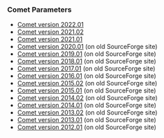 ### Comet Parameters

- [Comet version 2022.01](/Comet/parameters/parameters_202201)
- [Comet version 2021.02](/Comet/parameters/parameters_202102)
- [Comet version 2021.01](/Comet/parameters/parameters_202101)
- [Comet version 2020.01](http://comet-ms.sourceforge.net/parameters/parameters_202001/) (on old SourceForge site)
- [Comet version 2019.01](http://comet-ms.sourceforge.net/parameters/parameters_201901/) (on old SourceForge site)
- [Comet version 2018.01](http://comet-ms.sourceforge.net/parameters/parameters_201801/) (on old SourceForge site)
- [Comet version 2017.01](http://comet-ms.sourceforge.net/parameters/parameters_201701/) (on old SourceForge site)
- [Comet version 2016.01](http://comet-ms.sourceforge.net/parameters/parameters_201601/) (on old SourceForge site)
- [Comet version 2015.02](http://comet-ms.sourceforge.net/parameters/parameters_201502/) (on old SourceForge site)
- [Comet version 2015.01](http://comet-ms.sourceforge.net/parameters/parameters_201501/) (on old SourceForge site)
- [Comet version 2014.02](http://comet-ms.sourceforge.net/parameters/parameters_201402/) (on old SourceForge site)
- [Comet version 2014.01](http://comet-ms.sourceforge.net/parameters/parameters_201401/) (on old SourceForge site)
- [Comet version 2013.02](http://comet-ms.sourceforge.net/parameters/parameters_201302/) (on old SourceForge site)
- [Comet version 2013.01](http://comet-ms.sourceforge.net/parameters/parameters_201301/) (on old SourceForge site)
- [Comet version 2012.01](http://comet-ms.sourceforge.net/parameters/parameters_201901/) (on old SourceForge site)
